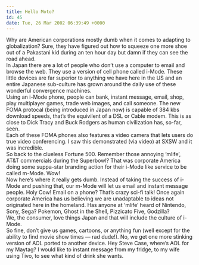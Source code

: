 ```yaml
---
title: Hello Moto?
id: 45
date: Tue, 26 Mar 2002 06:39:49 +0000
---
```


Why are American corporations mostly dumb when it comes to adapting to globalization? Sure, they have figured out how to squeeze one more shoe out of a Pakastani kid during an ten hour day but damn if they can see the road ahead.  
 In Japan there are a lot of people who don’t use a computer to email and browse the web. They use a version of cell phone called i-Mode. These little devices are far superior to anything we have here in the <span class="caps">US</span> and an entire Japanese sub-culture has grown around the daily use of these wonderful convergence machines.  
 Using an i-Mode phone, people can bank, instant message, email, shop, play multiplayer games, trade web images, and call someone. The new <span class="caps">FOMA</span> protocal (being introduced in Japan now) is capable of 384 kbs download speeds, that’s the equivilent of a <span class="caps">DSL</span> or Cable modem. This is as close to Dick Tracy and Buck Rodgers as human civilization has, so-far, seen.  
 Each of these <span class="caps">FOMA</span> phones also features a video camera that lets users do true video conferencing. I saw this demonstrated (via video) at <span class="caps">SXSW</span> and it was incredible.  
 So back to the clueless Fortune 500. Remember those annoying ‘mlife’, <span class="caps">AT&T</span> commercials during the Superbowl? That was corporate America doing some suppa-star branding action for their i-Mode like service to be called m-Mode. Wow!  
 Now here’s where it really gets dumb. Instead of taking the success of i-Mode and pushing that, our m-Mode will let us email and instant message people. Holy Cow! Email on a phone? That’s crazy sci-fi talk! Once again corporate America has us believing we are unadaptable to ideas not originated here in the homeland. Has anyone at ‘mlife’ heard of Nintendo, Sony, Sega? Pokemon, Ghost in the Shell, Pizzicato Five, Godzilla?  
 We, the consumer, love things Japan and that will include the culture of i-Mode.  
 So fine, don’t give us games, cartoons, or anything fun (well except for the ability to find movie show times — rad dude!). No, we get one more stinking version of AOL ported to another device. Hey Steve Case, where’s AOL for my Maytag? I would like to instant message from my fridge, to my wife using Tivo, to see what kind of drink she wants.


